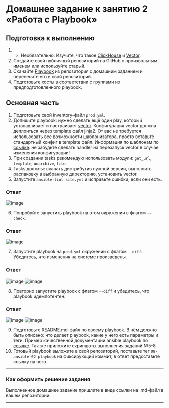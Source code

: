 # Домашнее задание к занятию 2 «Работа с Playbook»

## Подготовка к выполнению

1. * Необязательно. Изучите, что такое [ClickHouse](https://www.youtube.com/watch?v=fjTNS2zkeBs) и [Vector](https://www.youtube.com/watch?v=CgEhyffisLY).
2. Создайте свой публичный репозиторий на GitHub с произвольным именем или используйте старый.
3. Скачайте [Playbook](./playbook/) из репозитория с домашним заданием и перенесите его в свой репозиторий.
4. Подготовьте хосты в соответствии с группами из предподготовленного playbook.

## Основная часть

1. Подготовьте свой inventory-файл `prod.yml`.
2. Допишите playbook: нужно сделать ещё один play, который устанавливает и настраивает [vector](https://vector.dev). Конфигурация vector должна деплоиться через template файл jinja2. От вас не требуется использовать все возможности шаблонизатора, просто вставьте стандартный конфиг в template файл. Информация по шаблонам по [ссылке](https://www.dmosk.ru/instruktions.php?object=ansible-nginx-install). не забудьте сделать handler на перезапуск vector в случае изменения конфигурации!
3. При создании tasks рекомендую использовать модули: `get_url`, `template`, `unarchive`, `file`.
4. Tasks должны: скачать дистрибутив нужной версии, выполнить распаковку в выбранную директорию, установить vector.
5. Запустите `ansible-lint site.yml` и исправьте ошибки, если они есть.
### Ответ
![image](https://github.com/user-attachments/assets/d7f0b2c6-a086-457e-9580-ec5cd0839148)

6. Попробуйте запустить playbook на этом окружении с флагом `--check`.
### Ответ
![image](https://github.com/user-attachments/assets/3b67e7f8-5ac2-4afc-a9d9-0b05f7bb538b)

7. Запустите playbook на `prod.yml` окружении с флагом `--diff`. Убедитесь, что изменения на системе произведены.
### Ответ
![image](https://github.com/user-attachments/assets/b4896508-d099-4e3a-8cd6-0efae5d6016b)
![image](https://github.com/user-attachments/assets/66e65432-488c-4b4c-80d1-d59842a7788a)

8. Повторно запустите playbook с флагом `--diff` и убедитесь, что playbook идемпотентен.
### Ответ
![image](https://github.com/user-attachments/assets/17495dce-c4f2-4f93-9d3e-9a913740e2c4)
![image](https://github.com/user-attachments/assets/c1484915-bec8-409f-8a55-39d14146b367)

9. Подготовьте README.md-файл по своему playbook. В нём должно быть описано: что делает playbook, какие у него есть параметры и теги. Пример качественной документации ansible playbook по [ссылке](https://github.com/opensearch-project/ansible-playbook). Так же приложите скриншоты выполнения заданий №5-8
10. Готовый playbook выложите в свой репозиторий, поставьте тег `08-ansible-02-playbook` на фиксирующий коммит, в ответ предоставьте ссылку на него.

---

### Как оформить решение задания

Выполненное домашнее задание пришлите в виде ссылки на .md-файл в вашем репозитории.

---
